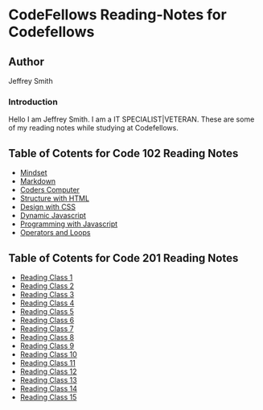 # CodeFellows Reading-Notes for Codefellows

## Author

Jeffrey Smith

### Introduction

Hello I am Jeffrey Smith. I am a IT SPECIALIST|VETERAN.
These are some of my reading notes while studying at Codefellows.

## Table of Cotents for Code 102 Reading Notes

- [Mindset](reading-notes/readme.md)
- [Markdown](reading-notes/markdown.md.)
- [Coders Computer](reading-notes/coderscomputer.md)
- [Structure with HTML](reading-notes/structurewithhtml.md)
- [Design with CSS](reading-notes/designwithcss.md)
- [Dynamic Javascript](reading-notes/dynamicjavascript.md)
- [Programming with Javascript](reading-notes/programmingwithjavascript.md)
- [Operators and Loops](reading-notes/operatorsandloops.md)

## Table of Cotents for Code 201 Reading Notes

- [Reading Class 1](#fragment)
- [Reading Class 2](#fragment)
- [Reading Class 3](#fragment)
- [Reading Class 4](#fragment)
- [Reading Class 5](#fragment)
- [Reading Class 6](#fragment)
- [Reading Class 7](#fragment)
- [Reading Class 8](#fragment)
- [Reading Class 9](#fragment)
- [Reading Class 10](#fragment)
- [Reading Class 11](#fragment)
- [Reading Class 12](#fragment)
- [Reading Class 13](#fragment)
- [Reading Class 14](#fragment)
- [Reading Class 15](#fragment)
